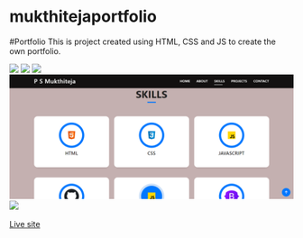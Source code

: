 # mukthitejaportfolio
#Portfolio
This is project created using HTML, CSS and JS to create the own portfolio.

<img src="https://github.com/mukthiteja/PepperfryClone/blob/main/pepperfry-products.png"/>
<img src="https://github.com/mukthiteja/mukthitejaportfolio/blob/master/porfolio_home.png"/>
<!--<img src="https://github.com/mukthiteja/mukthitejaportfolio/blob/master/porfolio-contact.png"/>-->
<img src="https://github.com/mukthiteja/mukthitejaportfolio/blob/master/porfolio_projects.png"/>
<img src="https://github.com/mukthiteja/mukthitejaportfolio/blob/master/portfolio_skills.png"/>
<img src="https://github.com/mukthiteja/mukthitejaportfolio/blob/master/porfolio_about.png"/>


<a href="https://mukthitejaportfolio.netlify.app/">Live site</a>

